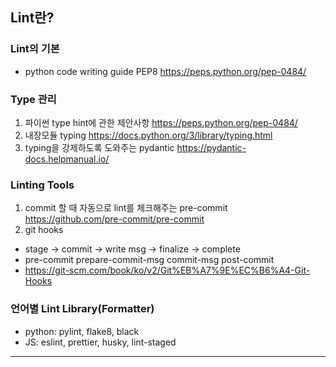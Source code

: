 ## Lint란?

### Lint의 기본
- python code writing guide PEP8 https://peps.python.org/pep-0484/

### Type 관리
1. 파이썬 type hint에 관한 제안사항 https://peps.python.org/pep-0484/
2. 내장모듈 typing https://docs.python.org/3/library/typing.html
3. typing을 강제하도록 도와주는 pydantic https://pydantic-docs.helpmanual.io/

### Linting Tools
1. commit 할 때 자동으로 lint를 체크해주는 pre-commit https://github.com/pre-commit/pre-commit
2. git hooks
- stage    ->     commit      ->      write msg     ->     finalize     ->     complete
-    pre-commit       prepare-commit-msg        commit-msg           post-commit
- https://git-scm.com/book/ko/v2/Git%EB%A7%9E%EC%B6%A4-Git-Hooks

### 언어별 Lint Library(Formatter)
- python: pylint, flake8, black
- JS: eslint, prettier, husky, lint-staged

---

## 
